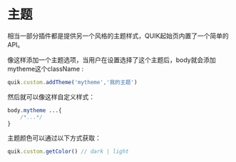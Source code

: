 # 主题 

相当一部分插件都是提供另一个风格的主题样式，QUIK起始页内置了一个简单的API。

像这样添加一个主题选项，当用户在设置选择了这个主题后，body就会添加mytheme这个className :

```javascript 
quik.custom.addTheme('mytheme','我的主题')
```

然后就可以像这样自定义样式：
```css
body.mytheme ...{
    /*...*/
}
```


主题颜色可以通过以下方式获取：
```javascript
quik.custom.getColor() // dark | light
```
